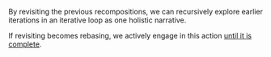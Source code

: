By revisiting the previous recompositions, we can recursively explore earlier iterations in an iterative loop as one holistic narrative.

If revisiting becomes rebasing, we actively engage in this action [until it is complete](https://github.com/operatorjen/art.of.noise).